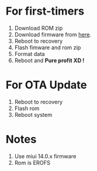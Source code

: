 # For first-timers
1. Download ROM zip
2. Download firmware from [here](https://xmfirmwareupdater.com/archive/firmware/vayu/).
3. Reboot to recovery
4. Flash fimware and rom zip
5. Format data
6. Reboot and <strong>Pure profit XD !</strong>

# For OTA Update
1. Reboot to recovery
2. Flash rom 
3. Reboot system

# Notes
1. Use miui 14.0.x firmware
2. Rom is EROFS